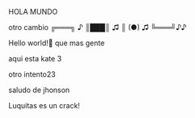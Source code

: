 HOLA MUNDO

otro cambio
╔═══╗ ♪
║███║ ♫
║ (●) ♫
╚═══╝♪♪

Hello world!🖤
que mas gente

aqui esta kate 3

otro intento23

saludo de jhonson

Luquitas es un crack!
